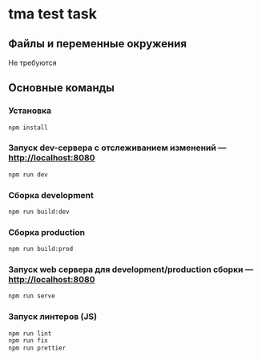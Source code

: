 # tma test task

## Файлы и переменные окружения

Не требуются

## Основные команды

### Установка

```bash
npm install
```

### Запуск dev-сервера с отслеживанием изменений — [http://localhost:8080](http://localhost:8080)

```bash
npm run dev
```

### Сборка development

```bash
npm run build:dev
```

### Сборка production

```bash
npm run build:prod
```

### Запуск web сервера для development/production сборки — [http://localhost:8080](http://localhost:8080)

```bash
npm run serve
```

### Запуск линтеров (JS)

```bash
npm run lint
npm run fix
npm run prettier
```

